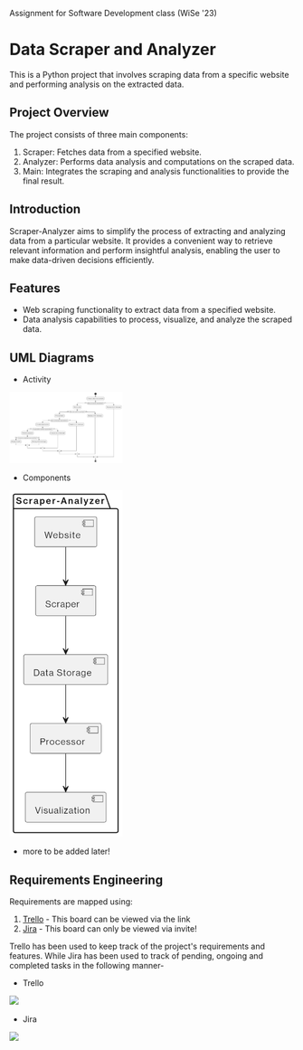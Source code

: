 Assignment for Software Development class (WiSe '23)

# Data Scraper and Analyzer

This is a Python project that involves scraping data from a specific website and performing analysis on the extracted data.

## Project Overview
The project consists of three main components:
1. Scraper: Fetches data from a specified website.
2. Analyzer: Performs data analysis and computations on the scraped data.
3. Main: Integrates the scraping and analysis functionalities to provide the final result.

## Introduction
Scraper-Analyzer aims to simplify the process of extracting and analyzing data from a particular website. It provides a convenient way to retrieve relevant information and perform insightful analysis, enabling the user to make data-driven decisions efficiently.

## Features
- Web scraping functionality to extract data from a specified website.
- Data analysis capabilities to process, visualize, and analyze the scraped data.

## UML Diagrams
- Activity

<img src="https://raw.githubusercontent.com/IpshitaSingh/scraper-analyzer/main/UML%20Diagrams/activitydiag.png" width="200">  

- Components
  
<img src="https://raw.githubusercontent.com/IpshitaSingh/scraper-analyzer/main/UML%20Diagrams/componentsdiag.png" width="200">

- more to be added later!

## Requirements Engineering
Requirements are mapped using:
1. [Trello](https://trello.com/b/Fu2rZBkf/scraper-analyzer) - This board can be viewed via the link
2. [Jira](https://ipshita.atlassian.net/jira/software/projects/SCRAP/boards/2) - This board can only be viewed via invite!

Trello has been used to keep track of the project's requirements and features. While Jira has been used to track of pending, ongoing and completed tasks in the following manner-
- Trello 

<img src=".." width="200">

- Jira 

<img src=".." width="200">
